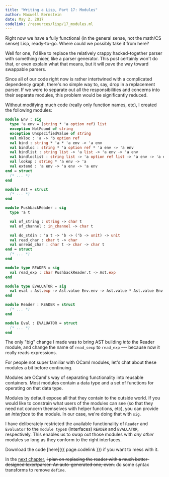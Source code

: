 ```yaml
---
title: "Writing a Lisp, Part 17: Modules"
author: Maxwell Bernstein
date: May 2, 2017
codelink: /resources/lisp/17_modules.ml
---
```


Right now we have a fully functional (in the general sense, not the math/CS
sense) Lisp, ready-to-go. Where could we possibly take it from here?

Well for one, I'd like to replace the relatively crappy hacked-together parser
with something nicer, like a parser generator. This post certainly won't do
that, or even explain what that means, but it will pave the way toward
swappable parsers.

Since all of our code right now is rather intertwined with a complicated
dependency graph, there's no simple way to, say, drop in a replacement parser.
If we were to separate out all the responsibilities and concerns into their
separate modules, this problem would be significantly reduced.

Without modifying much code (really only function names, etc), I created the
following modules:

```ocaml
module Env : sig
  type 'a env = (string * 'a option ref) list
  exception NotFound of string
  exception UnspecifiedValue of string
  val mkloc : 'a -> 'b option ref
  val bind : string * 'a * 'a env -> 'a env
  val bindloc : string * 'a option ref * 'a env -> 'a env
  val bindlist : string list -> 'a list -> 'a env -> 'a env
  val bindloclist : string list -> 'a option ref list -> 'a env -> 'a env
  val lookup : string * 'a env -> 'a
  val extend : 'a env -> 'a env -> 'a env
end = struct
  (* ... *)
end

module Ast = struct
  (* ... *)
end

module PushbackReader : sig
  type 'a t

  val of_string : string -> char t
  val of_channel : in_channel -> char t

  val do_stdin : 'a t -> 'b -> ('b -> unit) -> unit
  val read_char : char t -> char
  val unread_char : char t -> char -> char t
end = struct
  (* ... *)
end

module type READER = sig
  val read_exp : char PushbackReader.t -> Ast.exp
end

module type EVALUATOR = sig
  val eval : Ast.exp -> Ast.value Env.env -> Ast.value * Ast.value Env.env
end

module Reader : READER = struct
  (* ... *)
end

module Eval : EVALUATOR = struct
  (* ... *)
end
```

The only "big" change I made was to bring AST building *into* the Reader
module, and change the name of `read_sexp` to `read_exp` --- because now it
really reads expressions.

For people not super familiar with OCaml modules, let's chat about these
modules a bit before continuing.

Modules are OCaml's way of separating functionality into reusable containers.
Most modules contain a data type and a set of functions for operating on that
data type.

Modules by default expose all that they contain to the outside world. If you
would like to constrain what users of the modules can see (so that they need
not concern themselves with helper functions, etc), you can provide an
*interface* to the module. In our case, we're doing that with `sig`.

I have deliberately restricted the available functionality of `Reader` and
`Evaluator` to the `module type`s (interfaces) `READER` and `EVALUATOR`,
respectively. This enables us to swap out those modules with *any other*
modules so long as they conform to the right interfaces.

Download the code [here]({{ page.codelink }}) if you want to mess with it.

In the [next chapter](../18_nodefine/), ~~I plan on replacing the reader with a
much better-designed lexer/parser. An auto-generated one, even.~~ do some
syntax transforms to remove `define`.

